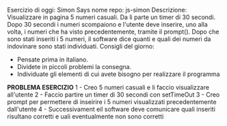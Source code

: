 Esercizio di oggi: Simon Says
nome repo: js-simon
Descrizione:
Visualizzare in pagina 5 numeri casuali. Da lì parte un timer di 30 secondi.
Dopo 30 secondi i numeri scompaiono e l'utente deve inserire, uno alla volta, i numeri che ha visto precedentemente, tramite il prompt().
Dopo che sono stati inseriti i 5 numeri, il software dice quanti e quali dei numeri da indovinare sono stati individuati.
Consigli del giorno:

* Pensate prima in italiano.
* Dividete in piccoli problemi la consegna.
* Individuate gli elementi di cui avete bisogno per realizzare il programma

**PROBLEMA ESERCIZIO**
1 - Creo 5 numeri casuali e li faccio visualizzare all'utente
2 - Faccio partire un timer di 30 secondi con setTimeOut
3 - Creo prompt per permettere di inseirire i 5 numeri visualizzati precedentemente dall'utente 
4 - Successivament eil software deve comunicare quali inseriti risultano corretti e uali eventualmente non sono corretti